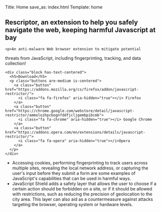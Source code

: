 Title: Home
save_as: index.html
Template: home

<section class="hero block">
  <div class="hero-body">
    <h2>
      Rescriptor, an extension to help you safely navigate
      the web, keeping harmful Javascript at bay
    </h2>

    <p>An anti-malware Web browser extension to mitigate potential
threats from JavaScript, including fingerprinting, tracking, and data
collection!</p>

    <div class="block has-text-centered">
      <h5>Download</h5>
      <p class="buttons are-medium is-centered">
        <a class="button" href="https://addons.mozilla.org/cs/firefox/addon/javascript-restrictor/">
          <i class="fa fa-firefox" aria-hidden="true"></i> Firefox
        </a>
        <a class="button" href="https://chrome.google.com/webstore/detail/javascript-restrictor/ammoloihpcbognfddfjcljgembpibcmb">
          <i class="fa fa-chrome" aria-hidden="true"></i> Google Chrome
        </a>
        <a class="button" href="https://addons.opera.com/en/extensions/details/javascript-restrictor/">
          <i class="fa fa-opera" aria-hidden="true"></i>Opera
        </a>
      </p>
    </div>

  </div><!-- /.hero-body -->
</section><!-- /.hero -->


<section class="block">
  <ul>
    <li>
      Accessing cookies, performing fingerprinting to track users across
      multiple sites, revealing the local network address, or capturing the
      user's input before they submit a form are some examples of JavaScript's
      capabilities that can be used in harmful ways.
      </li>
    <li>
      JavaScript Shield adds a
      safety layer that allows the user to choose if a certain action should
      be forbidden on a site, or if it should be allowed with restrictions,
      such as reducing the precision of geolocation to the city area. This
      layer can also aid as a countermeasure against attacks targeting the
      browser, operating system or hardware levels.
    </li>
  </ul>
</section>
